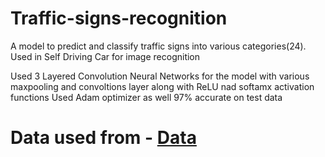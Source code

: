 # Traffic-signs-recognition
A model to predict and classify traffic signs into various categories(24). Used in Self Driving Car for image recognition

Used 3 Layered Convolution Neural Networks for the model with various maxpooling and convoltions layer along with ReLU nad softamx activation functions Used Adam optimizer as well 97% accurate on test data

# Data used from - [Data](https://www.kaggle.com/datasets/meowmeowmeowmeowmeow/gtsrb-german-traffic-sign)
